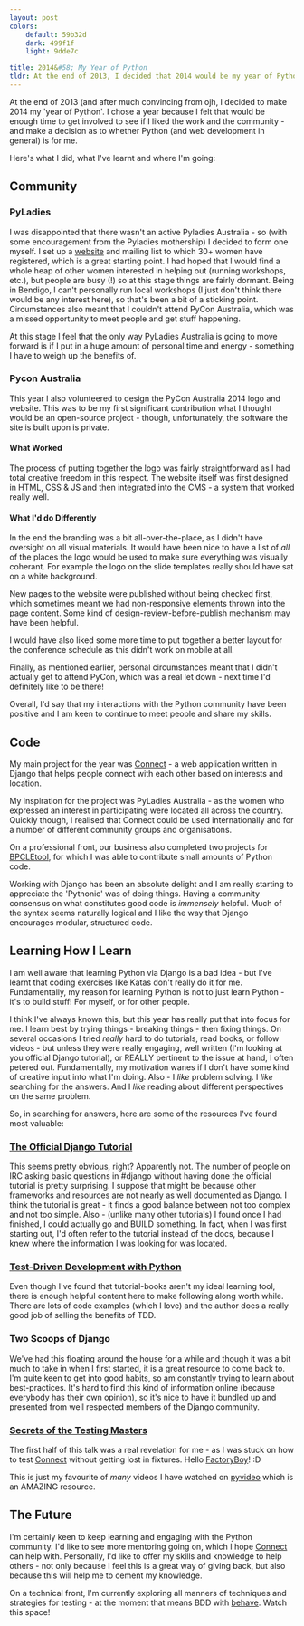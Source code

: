 ```yaml
---
layout: post
colors:
    default: 59b32d
    dark: 499f1f
    light: 9dde7c

title: 2014&#58; My Year of Python
tldr: At the end of 2013, I decided that 2014 would be my year of Python.  It's been a difficult but rewarding journey.
---
```


At the end of 2013 (and after much convincing from ojh, I decided to make 2014 my 'year of Python'.  I chose a year because I felt that would be enough time to get involved to see if I liked the work and the community - and make a decision as to whether Python (and web development in general) is for me.

Here's what I did, what I've learnt and where I'm going:

## Community

### PyLadies

I was disappointed that there wasn't an active Pyladies Australia - so (with some encouragement from the Pyladies mothership) I decided to form one myself.  I set up a [website](http://australia.pyladies.com/) and mailing list to which 30+ women have registered, which is a great starting point.  I had hoped that I would find a whole heap of other women interested in helping out (running workshops, etc.), but people are busy (!) so at this stage things are fairly dormant.  Being in Bendigo, I can't personally run local workshops (I just don't think there would be any interest here), so that's been a bit of a sticking point.  Circumstances also meant that I couldn't attend PyCon Australia, which was a missed opportunity to meet people and get stuff happening.

At this stage I feel that the only way PyLadies Australia is going to move forward is if I put in a huge amount of personal time and energy - something I have to weigh up the benefits of.

### Pycon Australia

This year I also volunteered to design the PyCon Australia 2014 logo and website.   This was to be my first significant contribution what I thought would be an open-source project - though, unfortunately, the software the site is built upon is private.

#### What Worked

The process of putting together the logo was fairly straightforward as I had total creative freedom in this respect.  The website itself was first designed in HTML, CSS & JS and then integrated into the CMS - a system that worked really well.

#### What I'd do Differently

In the end the branding was a bit all-over-the-place, as I didn't have oversight on all visual materials.  It would have been nice to have a list of *all* of the places the logo would be used to make sure everything was visually coherant.  For example the logo on the slide templates really should have sat on a white background.

New pages to the website were published without being checked first, which sometimes meant we had non-responsive elements thrown into the page content.  Some kind of design-review-before-publish mechanism may have been helpful.

I would have also liked some more time to put together a better layout for the conference schedule as this didn't work on mobile at all.

Finally, as mentioned earlier, personal circumstances meant that I didn't actually get to attend PyCon, which was a real let down - next time I'd definitely like to be there!

Overall, I'd say that my interactions with the Python community have been positive and I am keen to continue to meet people and share my skills.

## Code

My main project for the year was [Connect](/connect) -  a web application written in Django that helps people connect with each other based on interests and location.

My inspiration for the project was PyLadies Australia - as the women who expressed an interest in participating were located all across the country.  Quickly though, I realised that Connect could be used internationally and for a number of different community groups and organisations.

On a professional front, our business also completed two projects for [BPCLEtool](/bpcletool), for which I was able to contribute small amounts of Python code.

Working with Django has been an absolute delight and I am really starting to appreciate the 'Pythonic' was of doing things.  Having a community consensus on what constitutes good code is *immensely* helpful. Much of the syntax seems naturally logical and I like the way that Django encourages modular, structured code.

## Learning How I Learn

I am well aware that learning Python via Django is a bad idea - but I've learnt that coding exercises like Katas don't really do it for me.  Fundamentally, my reason for learning Python is not to just learn Python - it's to build stuff!  For myself, or for other people.

I think I've always known this, but this year has really put that into focus for me.  I learn best by trying things - breaking things - then fixing things.  On several occasions I tried *really* hard to do tutorials, read books, or follow videos - but unless they were really engaging, well written (I'm looking at you official Django tutorial), or REALLY pertinent to the issue at hand, I often petered out.  Fundamentally, my motivation wanes if I don't have some kind of creative input into what I'm doing.  Also - I *like* problem solving.  I *like* searching for the answers.  And I *like* reading about different perspectives on the same problem.

So, in searching for answers, here are some of the resources I've found most valuable:

### [The Official Django Tutorial](https://docs.djangoproject.com/en/1.7/intro/tutorial01/)

This seems pretty obvious, right? Apparently not. The number of people on IRC asking basic questions in #django without having done the official tutorial is pretty surprising. I suppose that might be because other frameworks and resources are not nearly as well documented as Django. I think the tutorial is great - it finds a good balance between not too complex and not too simple. Also - (unlike many other tutorials) I found once I had finished, I could actually go and BUILD something. In fact, when I was first starting out, I'd often refer to the tutorial instead of the docs, because I knew where the information I was looking for was located.

### [Test-Driven Development with Python](http://chimera.labs.oreilly.com/books/1234000000754)

Even though I've found that tutorial-books aren't my ideal learning tool, there is enough helpful content here to make following along worth while.  There are lots of code examples (which I love) and the author does a really good job of selling the benefits of TDD.

### Two Scoops of Django

We've had this floating around the house for a while and though it was a bit much to take in when I first started, it is a great resource to come back to.  I'm quite keen to get into good habits, so am constantly trying to learn about best-practices.  It's hard to find this kind of information online (because everybody has their own opinion), so it's nice to have it bundled up and presented from well respected members of the Django community.

### [Secrets of the Testing Masters](http://pyvideo.org/video/2244/secrets-of-the-testing-masters)

The first half of this talk was a real revelation for me - as I was stuck on how to test [Connect](/connect) without getting lost in fixtures.  Hello [FactoryBoy](https://factoryboy.readthedocs.org/)! :D

This is just my favourite of *many* videos I have watched on [pyvideo](http://pyvideo.org/) which is an AMAZING resource.

## The Future

I'm certainly keen to keep learning and engaging with the Python community.  I'd like to see more mentoring going on, which I hope [Connect](/connect) can help with.  Personally, I'd like to offer my skills and knowledge to help others - not only because I feel this is a great way of giving back, but also because this will help me to cement my knowledge.

On a technical front, I'm currently exploring all manners of techniques and strategies for testing - at the moment that means BDD with [behave](http://pythonhosted.org/behave/).  Watch this space!
